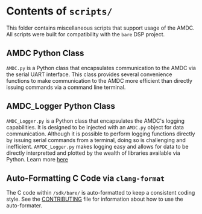 # Contents of `scripts/`

This folder contains miscellaneous scripts that support usage of the AMDC. All scripts were built for compatibility with the `bare` DSP project.

## AMDC Python Class

`AMDC.py` is a Python class that encapsulates communication to the AMDC via the serial UART interface. This class provides several convenience functions to make communication to the AMDC more efficient than directly issuing commands via a command line terminal.

## AMDC_Logger Python Class

`AMDC_Logger.py` is a Python class that encapsulates the AMDC's logging capabilities. It is designed to be injected with an `AMDC.py` object for data communication. Although it is possible to perform logging functions directly by issuing serial commands from a terminal, doing so is challenging and inefficient. `AMPDC_Logger.py` makes logging easy and allows for data to be directly interpretted and plotted by the wealth of libraries available via Python. Learn more [here](../docs/Firmware-Logging.md)

## Auto-Formatting C Code via `clang-format`

The C code within `/sdk/bare/` is auto-formatted to keep a consistent coding style. See the [CONTRIBUTING](../CONTRIBUTING.md) file for information about how to use the auto-formater.
